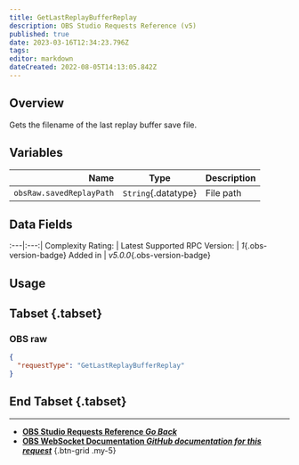 ```yaml
---
title: GetLastReplayBufferReplay
description: OBS Studio Requests Reference (v5)
published: true
date: 2023-03-16T12:34:23.796Z
tags: 
editor: markdown
dateCreated: 2022-08-05T14:13:05.842Z
---
```


## Overview
Gets the filename of the last replay buffer save file.

## Variables
Name | Type | Description | 
----:|:---------:|:------------|
`obsRaw.savedReplayPath` | `String`{.datatype} | File path

## Data Fields
:---|:---:|
Complexity Rating: | <span class="stars stars--2"></span>
Latest Supported RPC Version: | *1*{.obs-version-badge}
Added in | *v5.0.0*{.obs-version-badge}

## Usage
## Tabset {.tabset}
### OBS raw
```json
{
  "requestType": "GetLastReplayBufferReplay"
}
```
## End Tabset {.tabset}

---

- [<i class="mdi mdi-chevron-left"></i>**OBS Studio Requests Reference *Go Back***](/Broadcasters/OBS/Requests)
- [<i class="mdi mdi-github"></i> **OBS WebSocket Documentation *GitHub documentation for this request***](https://github.com/obsproject/obs-websocket/blob/master/docs/generated/protocol.md#getlastreplaybufferreplay)
{.btn-grid .my-5}